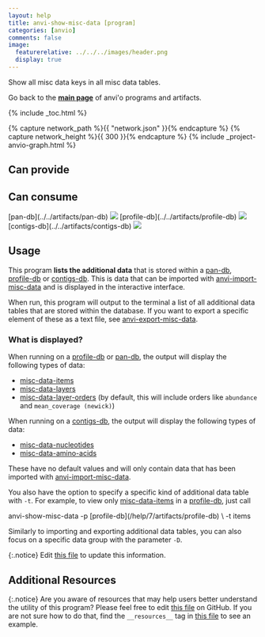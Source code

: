 ```yaml
---
layout: help
title: anvi-show-misc-data [program]
categories: [anvio]
comments: false
image:
  featurerelative: ../../../images/header.png
  display: true
---
```


Show all misc data keys in all misc data tables.

Go back to the **[main page](../../)** of anvi'o programs and artifacts.


{% include _toc.html %}
<div id="svg" class="subnetwork"></div>
{% capture network_path %}{{ "network.json" }}{% endcapture %}
{% capture network_height %}{{ 300 }}{% endcapture %}
{% include _project-anvio-graph.html %}


## Can provide

<p style="text-align: left" markdown="1"></p>

## Can consume

<p style="text-align: left" markdown="1"><span class="artifact-r">[pan-db](../../artifacts/pan-db) <img src="../../images/icons/DB.png" class="artifact-icon-mini" /></span> <span class="artifact-r">[profile-db](../../artifacts/profile-db) <img src="../../images/icons/DB.png" class="artifact-icon-mini" /></span> <span class="artifact-r">[contigs-db](../../artifacts/contigs-db) <img src="../../images/icons/DB.png" class="artifact-icon-mini" /></span></p>

## Usage


This program **lists the additional data** that is stored within a <span class="artifact-n">[pan-db](/help/7/artifacts/pan-db)</span>, <span class="artifact-n">[profile-db](/help/7/artifacts/profile-db)</span> or <span class="artifact-n">[contigs-db](/help/7/artifacts/contigs-db)</span>. This is data that can be imported with <span class="artifact-n">[anvi-import-misc-data](/help/7/programs/anvi-import-misc-data)</span> and is displayed in the interactive interface. 

When run, this program will output to the terminal a list of all additional data tables that are stored within the database. If you want to export a specific element of these as a text file, see <span class="artifact-n">[anvi-export-misc-data](/help/7/programs/anvi-export-misc-data)</span>. 

### What is displayed? 

When running on a <span class="artifact-n">[profile-db](/help/7/artifacts/profile-db)</span> or <span class="artifact-n">[pan-db](/help/7/artifacts/pan-db)</span>, the output will display the following types of data:

- <span class="artifact-n">[misc-data-items](/help/7/artifacts/misc-data-items)</span> 
- <span class="artifact-n">[misc-data-layers](/help/7/artifacts/misc-data-layers)</span>
- <span class="artifact-n">[misc-data-layer-orders](/help/7/artifacts/misc-data-layer-orders)</span> (by default, this will include orders like `abundance` and `mean_coverage (newick)`)

When running on a <span class="artifact-n">[contigs-db](/help/7/artifacts/contigs-db)</span>, the output will display the following types of data:

- <span class="artifact-n">[misc-data-nucleotides](/help/7/artifacts/misc-data-nucleotides)</span> 
- <span class="artifact-n">[misc-data-amino-acids](/help/7/artifacts/misc-data-amino-acids)</span> 

These have no default values and will only contain data that has been imported with <span class="artifact-n">[anvi-import-misc-data](/help/7/programs/anvi-import-misc-data)</span>. 

You also have the option to specify a specific kind of additional data table with `-t`. For example, to view only <span class="artifact-n">[misc-data-items](/help/7/artifacts/misc-data-items)</span> in a <span class="artifact-n">[profile-db](/help/7/artifacts/profile-db)</span>, just call

<div class="codeblock" markdown="1">
anvi&#45;show&#45;misc&#45;data &#45;p <span class="artifact&#45;n">[profile&#45;db](/help/7/artifacts/profile&#45;db)</span> \
                    &#45;t items 
</div>

Similarly to importing and exporting additional data tables, you can also focus on a specific data group with the parameter `-D`.


{:.notice}
Edit [this file](https://github.com/merenlab/anvio/tree/master/anvio/docs/programs/anvi-show-misc-data.md) to update this information.


## Additional Resources



{:.notice}
Are you aware of resources that may help users better understand the utility of this program? Please feel free to edit [this file](https://github.com/merenlab/anvio/tree/master/bin/anvi-show-misc-data) on GitHub. If you are not sure how to do that, find the `__resources__` tag in [this file](https://github.com/merenlab/anvio/blob/master/bin/anvi-interactive) to see an example.
